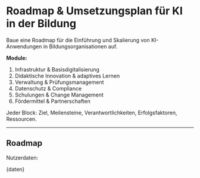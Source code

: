 <!-- roadmap.md -->
# Roadmap & Umsetzungsplan für KI in der Bildung

Baue eine Roadmap für die Einführung und Skalierung von KI-Anwendungen in Bildungsorganisationen auf.

**Module:**
1. Infrastruktur & Basisdigitalisierung
2. Didaktische Innovation & adaptives Lernen
3. Verwaltung & Prüfungsmanagement
4. Datenschutz & Compliance
5. Schulungen & Change Management
6. Fördermittel & Partnerschaften

Jeder Block: Ziel, Meilensteine, Verantwortlichkeiten, Erfolgsfaktoren, Ressourcen.

---

## Roadmap

Nutzerdaten:

{daten}
